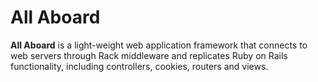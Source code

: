 # All Aboard

__All Aboard__ is a light-weight web application framework that connects to web servers through Rack middleware and replicates Ruby on Rails functionality, including controllers, cookies, routers and views.

